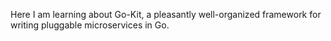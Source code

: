 Here I am learning about Go-Kit, a pleasantly well-organized framework for writing pluggable microservices in Go.
